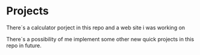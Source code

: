# Projects

There´s a calculator porject in this repo and a web site i was working on

There´s a possibility of me implement some other new quick projects in this repo in future.
